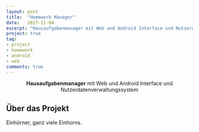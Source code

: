 ```yaml
---
layout: post
title:  "Homework Manager"
date:   2017-11-04
excerpt: "Hausaufgabenmanager mit Web und Android Interface und Nutzerdatenverwaltungssystem"
project: true
tag:
- project
- homework
- android
- web
comments: true
---
```

<center><b>Hausaufgabenmanager</b> mit Web und Android Interface und Nutzerdatenverwaltungssystem</center>

## Über das Projekt
Einh&ouml;rner, ganz viele Einhorns.
